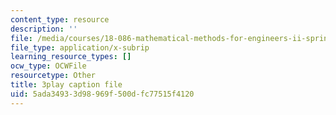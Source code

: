 ```yaml
---
content_type: resource
description: ''
file: /media/courses/18-086-mathematical-methods-for-engineers-ii-spring-2006/5ada34933d98969f500dfc77515f4120_94nmfDkTL-E.srt
file_type: application/x-subrip
learning_resource_types: []
ocw_type: OCWFile
resourcetype: Other
title: 3play caption file
uid: 5ada3493-3d98-969f-500d-fc77515f4120
---
```

